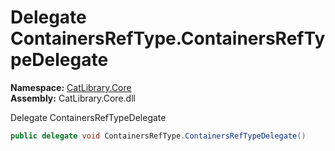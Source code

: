 ﻿# Delegate ContainersRefType.ContainersRefTypeDelegate

__Namespace:__ [CatLibrary.Core](CatLibrary.Core.md)  
__Assembly:__ CatLibrary.Core.dll

Delegate ContainersRefTypeDelegate

```csharp
public delegate void ContainersRefType.ContainersRefTypeDelegate()
```

